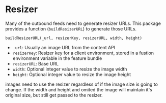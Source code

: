 # Resizer

Many of the outbound feeds need to generate resizer URLs. This package provides a function (`buildResizerURL`) to generate those URLs.

`buildResizerURL(_url, resizerKey, resizerURL, width, height)`

- `_url`: Usually an image URL from the content API
- `resizerKey`: Resizer key for a client environment, stored in a fustion environment variable in the feature bundle
- `resizerURL`: Base URL
- `width`: Optional integer value to resize the image width
- `height`: Optional integer value to resize the image height

images need to use the resizer regardless of if the image size is going to change. If the width and height and omited the image will maintain it's original size, but still get passed to the resizer.
